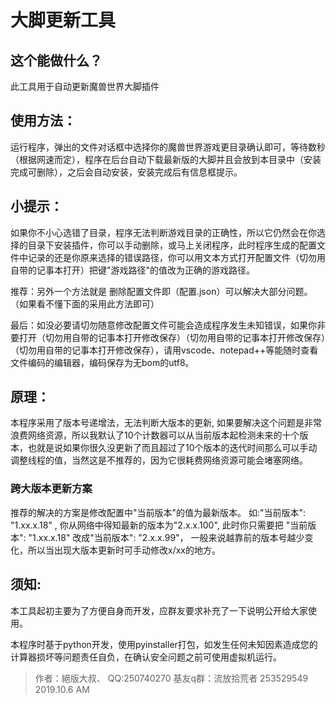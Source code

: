 # 大脚更新工具

## 这个能做什么？
此工具用于自动更新魔兽世界大脚插件


## 使用方法：
运行程序，弹出的文件对话框中选择你的魔兽世界游戏更目录确认即可，等待数秒（根据网速而定），程序在后台自动下载最新版的大脚并且会放到本目录中（安装完成可删除），之后会自动安装，安装完成后有信息框提示。

## 小提示：
如果你不小心选错了目录，程序无法判断游戏目录的正确性，所以它仍然会在你选择的目录下安装插件，你可以手动删除，或马上关闭程序，此时程序生成的配置文件中记录的还是你原来选择的错误路径，你可以用文本方式打开配置文件（切勿用自带的记事本打开）把键"游戏路径"的值改为正确的游戏路径。

推荐：另外一个方法就是 删除配置文件即（配置.json）可以解决大部分问题。（如果看不懂下面的采用此方法即可）
    
最后：如没必要请切勿随意修改配置文件可能会造成程序发生未知错误，如果你非要打开（切勿用自带的记事本打开修改保存）（切勿用自带的记事本打开修改保存）（切勿用自带的记事本打开修改保存），请用vscode、notepad++等能随时查看文件编码的编辑器，编码保存为无bom的utf8。


## 原理：
本程序采用了版本号递增法，无法判断大版本的更新, 如果要解决这个问题是非常浪费网络资源，所以我默认了10个计数器可以从当前版本起检测未来的十个版本，也就是说如果你很久没更新了而且超过了10个版本的迭代时间那么可以手动调整线程的值，当然这是不推荐的，因为它很耗费网络资源可能会堵塞网络。
    
### 跨大版本更新方案
推荐的解决的方案是修改配置中"当前版本"的值为最新版本。 如:"当前版本": "1.xx.x.18" , 你从网络中得知最新的版本为"2.x.x.100", 此时你只需要把 "当前版本": "1.xx.x.18" 改成"当前版本": "2.x.x.99"， 一般来说越靠前的版本号越少变化，所以当出现大版本更新时可手动修改x/xx的地方。



## 须知:
本工具起初主要为了方便自身而开发，应群友要求补充了一下说明公开给大家使用。

本程序时基于python开发，使用pyinstaller打包，如发生任何未知因素造成您的计算器损坏等问题责任自负，在确认安全问题之前可使用虚拟机运行。


>作者：絕版大叔、  QQ:250740270  基友q群：流放拾荒者 253529549  2019.10.6 AM
